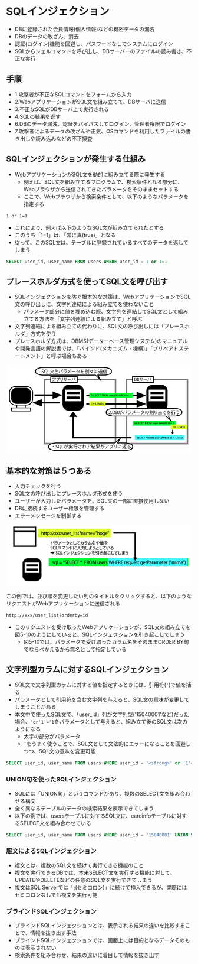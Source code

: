 # SQLインジェクション

* DBに登録された会員情報(個人情報)などの機密データの漏洩
* DBのデータの改ざん、消去
* 認証(ログイン)機能を回避し、パスワードなしでシステムにログイン
* SQLからシェルコマンドを呼び出し、DBサーバーのファイルの読み書き、不正な実行

## 手順

* 1.攻撃者が不正なSQLコマンドをフォームから入力
* 2.WebアプリケーションがSQL文を組み立てて、DBサーバに送信
* 3.不正なSQLがDBサーバ上で実行される
* 4.SQLの結果を返す
* 6.DBのデータ漏洩、認証をバイパスしてログイン、管理者権限でログイン
* 7.攻撃者によるデータの改ざんや正気、OSコマンドを利用したファイルの書き出しや読み込みなどの不正捜査

## SQLインジェクションが発生する仕組み

* WebアプリケーションがSQL文を動的に組み立てる際に発生する
    * 例えば、SQL文を組み立てるプログラムで、検索条件となる部分に、Webブラウザから送信されてきたパラメータをそのままセットする
    * ここで、Webブラウザから検索条件として、以下のようなパラメータを指定する

```text
1 or 1=1
```

* これにより、例えば以下のようなSQL文が組み立てられたとする
* このうち「1=1」は、「常に真(true)」となる
* 従って、このSQL文は、テーブルに登録されているすべてのデータを返してしまう

```sql
SELECT user_id, user_name FROM users WHERE user_id = 1 or 1=1
```

## プレースホルダ方式を使ってSQL文を呼び出す

* SQLインジェクションを防ぐ根本的な対策は、WebアプリケーションでSQL文の呼び出しに、文字列連結による組み立てを使わないこと
    * パラメータ部分に値を埋め込む際、文字列を連結してSQL文として組み立てる方法を「文字列連結による組み立て」と呼ぶ
* 文字列連結による組み立ての代わりに、SQL文の呼び出しには「プレースホルダ」方式を使う
* プレースホルダ方式は、DBMS(データーベース管理システム)のマニュアルや開発言語の解説書では、「バインド(メカニズム・機構)」「プリペアドステートメント」と呼ぶ場合もある

![image/security_5-9.png](image/security_5-9.png)

## 基本的な対策は５つある

* 入力チェックを行う
* SQL文の呼び出しにプレースホルダ形式を使う
* ユーザーが入力したパラメータを、SQL文の一部に直接使用しない
* DBに接続するユーザー権限を管理する
* エラーメッセージを制御する

![image/security_5-10.png](image/security_5-10.png)

この例では、並び順を変更したい列のタイトルをクリックすると、以下のようなリクエストがWebアプリケーションに送信される

```text
http://xxx/user_list?orderby=id
```

* このリクエストを受け取ったWebアプリケーションが、SQL文の組み立てを図5-10のようにしていると、SQLインジェクションを引き起こしてしまう
    * 図5-10では、パラメータで受け取ったカラム名をそのままORDER BY句でならべかえるから無名として指定している
    
## 文字列型カラムに対するSQLインジェクション

* SQL文で文字列型カラムに対する値を指定するときには、引用符(`'`)で値を括る
* パラメータとして引用符を含む文字列を与えると、SQL文の意味が変更してしまうことがある
* 本文中で使ったSQL文で、「user_id」列が文字列型('15040001'など)だった場合、`'or'1'='1`をパラメータとして与えると、組み立て後のSQL文は次のようになる
    * 太字の部分がパラメータ
    * `'`をうまく使うことで、SQL文として文法的にエラーになることを回避しつつ、SQL文の意味を変更可能

```sql
SELECT user_id, user_name FROM users WHERE user_id = '<strong>' or '1'~'1'
```

### UNION句を使ったSQLインジェクション

* SQLには「UNION句」というコマンドがあり、複数のSELECT文を組み合わせる構文
* 全く異なるテーブルのデータの検索結果を表示できてしまう
* 以下の例では、usersテーブルに対するSQL文に、cardinfoテーブルに対するSELECT文を組み合わせている

```sql
SELECT user_id, user_name FROM users WHERE user_id = '15040001' UNION SELECT cardnum,expire FROM cardinfo
```

### 服文によるSQLインジェクション

* 複文とは、複数のSQL文を続けて実行できる機能のこと
* 複文を実行できるDBでは、本来SELECT文を実行する機能に対して、UPDATEやDELETEなどの任意のSQL文を実行できてしまう
* 複文はSQL Serverでは「;(セミコロン)」に続けて挿入できるが、実際にはセミコロンなしでも複文を実行可能

### ブラインドSQLインジェクション

* ブラインドSQLインジェクションとは、表示される結果の違いを比較することで、情報を抜き出す手法
* ブラインドSQLインジェクションでは、画面上には目的となるデータそのものは表示されない
* 検索条件を組み合わせ、結果の違いに着目して情報を抜き出す